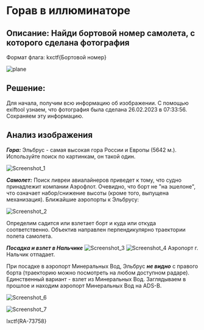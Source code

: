 # Горав в иллюминаторе
## Описание: Найди бортовой номер самолета, с которого сделана фотография

Формат флага: kxctf{Бортовой номер}

![plane](https://github.com/cybhack0/writeups-jeopardy-kxctf-2024-spring/assets/122211306/dc82b345-c5eb-4faf-acb8-af48ea0691ab)

## Решение:
Для начала, получим всю информацию об изображении. С помощью exiftool узнаем, что фотография была сделана 26.02.2023 в 07:33:56. Сохраняем эту информацию.

## Анализ изображения
***Гора:*** Эльбрус - самая высокая гора России и Европы (5642 м.). Используйте поиск по картинкам, он такой один.

![Screenshot_1](https://github.com/cybhack0/writeups-jeopardy-kxctf-2024-spring/assets/122211306/482f2650-b375-4c43-8d7a-f55b686f657d)

***Самолет:*** Поиск ливреи авиалайнеров приведет к тому, что судно принадлежит компании Аэрофлот. Очевидно, что борт не "на эшелоне", что означает набор/снижение высоты (кроме того, выпущена механизация). 
Ближайшие аэропорты к Эльбрусу:

![Screenshot_2](https://github.com/cybhack0/writeups-jeopardy-kxctf-2024-spring/assets/122211306/6b26ff90-03f3-4879-92a8-483edf3662ce)

Определим садится или взлетает борт и куда или откуда соответственно. Объектив направлен перпендикулярно траектории полета самолета. 

***Посадка и взлет в Нальчике***
![Screenshot_3](https://github.com/cybhack0/writeups-jeopardy-kxctf-2024-spring/assets/122211306/579a209b-c880-462e-acfa-9b778448f5d6)
![Screenshot_4](https://github.com/cybhack0/writeups-jeopardy-kxctf-2024-spring/assets/122211306/c976cc89-390c-47e3-9eb4-5d2ebdf60338)
Аэропорт г. Нальчик отпадает. 

При посадке в аэропорт Минеральных Вод, Эльбрус ***не видно*** с правого борта (траекторию можно посмотреть на любом доступном радаре). Единственный вариант - взлет из Минеральных Вод.
Заглядываем в прошлое и находим аэропорт Минеральных Вод на ADS-B.

![Screenshot_6](https://github.com/cybhack0/writeups-jeopardy-kxctf-2024-spring/assets/122211306/55b41482-5c09-4292-872f-d97854431a9a)

![Screenshot_7](https://github.com/cybhack0/writeups-jeopardy-kxctf-2024-spring/assets/122211306/b7c3dafb-ac7e-486d-ae3a-1a96da559db8)

lxctf{RA-73758}
